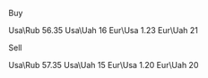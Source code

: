 Buy

Usa\Rub 56.35
Usa\Uah 16
Eur\Usa 1.23
Eur\Uah 21

Sell

Usa\Rub 57.35
Usa\Uah 15
Eur\Usa 1.20
Eur\Uah 20


